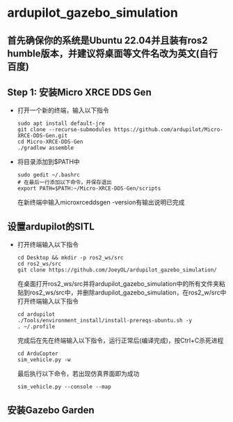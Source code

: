 # ardupilot_gazebo_simulation
## 首先确保你的系统是Ubuntu 22.04并且装有ros2 humble版本，并建议将桌面等文件名改为英文(自行百度)
## Step 1: 安装Micro XRCE DDS Gen
  - 打开一个新的终端，输入以下指令
    ```console
    sudo apt install default-jre
    git clone --recurse-submodules https://github.com/ardupilot/Micro-XRCE-DDS-Gen.git
    cd Micro-XRCE-DDS-Gen
    ./gradlew assemble
    ```
  - 将目录添加到$PATH中
    ```console
    sudo gedit ~/.bashrc
    # 在最后一行添加以下命令，并保存退出
    export PATH=$PATH:~/Micro-XRCE-DDS-Gen/scripts
    ```
    在新终端中输入microxrceddsgen -version有输出说明已完成
## 设置ardupilot的SITL
  - 打开终端输入以下指令
    ```console
    cd Desktop && mkdir -p ros2_ws/src
    cd ros2_ws/src
    git clone https://github.com/JoeyOL/ardupilot_gazebo_simulation/
    ```
    在桌面打开ros2_ws/src并将ardupilot_gazebo_simulation中的所有文件夹粘贴到ros2_ws/src中，并删除ardupilot_gazebo_simulation，在ros2_w/src中打开终端输入以下指令
    ```console
    cd ardupilot
    ./Tools/environment_install/install-prereqs-ubuntu.sh -y
    . ~/.profile
    
    ```
    完成后在先在终端输入以下指令，运行正常后(编译完成)，按Ctrl+C杀死进程
    ```console
    cd ArduCopter
    sim_vehicle.py -w
    ```
    最后执行以下命令，若出现仿真界面即为成功
    ```console
    sim_vehicle.py --console --map
    ```
## 安装Gazebo Garden
